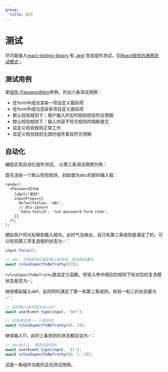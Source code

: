 ```yaml
---
group:
  title: 规范
---
```


# 测试

尽可能接入[react-testing-library](https://testing-library.com/docs/react-testing-library/intro/)
和 [Jest](https://github.com/facebook/jest)
完成组件测试，见[React组件的通用测试模式](https://reactjs.org/docs/testing-recipes.html) 。

## 测试用例

拿[组件-PasswordItem](../components/password-item)举例，列出六条测试用例：

- 在form中成功渲染一项自定义密码项
- 在form中成功渲染多项自定义密码项
- 默认校验规则下：用户输入时实时规则校验符合预期
- 默认校验规则下：输入内容不符合规则时阻断提交
- 自定义校验规则正常工作
- 自定义校验规则无效时组件表现符合预期

## 自动化

编程实现自动化组件测试， 以第三条测试用例为例：

首先渲染一个默认校验规则、初始值为abc的密码输入框：

```tsx | pure
render(
  <PasswordItem
    label="密码"
    inputProps={{
      defaultValue: 'abc',
      // @ts-ignore
      'data-testid': 'nut-password-form-item',
    }}
  />,
);
```

模拟用户将光标移到输入框内，此时气泡弹出，且只有第三条规则是满足了的，可以校验第三项复选框的状态为✅：

```typescript
input.focus();

// abc, 初始密码仅满足第三条规则，其他两条置灰
await rulesExpectToBeTruthy([2]);
```

`rulesExpectToBeTruthy`是自定义函数，校验入参中相应的规则下标对应的复选框状态是否为✅。

继续模拟输入def，此时同时满足了第一和第三条规则，校验一和三的状态都为✅：

```typescript
// 此时输入框内值为abcdef
await userEvent.type(input, 'def');

// 应该满足第一、三条规则
await rulesExpectToBeTruthy([0, 2]);
```

继续输入11，此时三条规则的状态都应该为✅：

```typescript
// abcdef11, 满足全部规则
await userEvent.type(input, '11');
await rulesExpectToBeTruthy([0, 1, 2]);
```

这是一条组件功能的正向测试用例。
